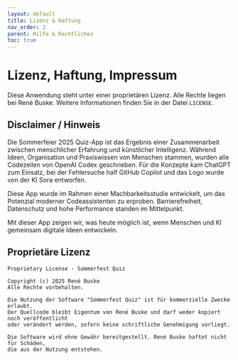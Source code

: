 ```yaml
---
layout: default
title: Lizenz & Haftung
nav_order: 2
parent: Hilfe & Rechtliches
toc: true
---
```


# Lizenz, Haftung, Impressum

Diese Anwendung steht unter einer proprietären Lizenz. Alle Rechte liegen bei René Buske. Weitere Informationen finden Sie in der Datei `LICENSE`.

## Disclaimer / Hinweis

Die Sommerfeier 2025 Quiz-App ist das Ergebnis einer Zusammenarbeit zwischen menschlicher Erfahrung und künstlicher Intelligenz. Während Ideen, Organisation und Praxiswissen von Menschen stammen, wurden alle Codezeilen von OpenAI Codex geschrieben. Für die Konzepte kam ChatGPT zum Einsatz, bei der Fehlersuche half GitHub Copilot und das Logo wurde von der KI Sora entworfen.

Diese App wurde im Rahmen einer Machbarkeitsstudie entwickelt, um das Potenzial moderner Codeassistenten zu erproben. Barrierefreiheit, Datenschutz und hohe Performance standen im Mittelpunkt.

Mit dieser App zeigen wir, was heute möglich ist, wenn Menschen und KI gemeinsam digitale Ideen entwickeln.

## Proprietäre Lizenz

```
Proprietary License - Sommerfest Quiz

Copyright (c) 2025 René Buske
Alle Rechte vorbehalten.

Die Nutzung der Software "Sommerfest Quiz" ist für kommerzielle Zwecke erlaubt.
Der Quellcode bleibt Eigentum von René Buske und darf weder kopiert noch veröffentlicht
oder verändert werden, sofern keine schriftliche Genehmigung vorliegt.

Die Software wird ohne Gewähr bereitgestellt. René Buske haftet nicht für Schäden,
die aus der Nutzung entstehen.
```


